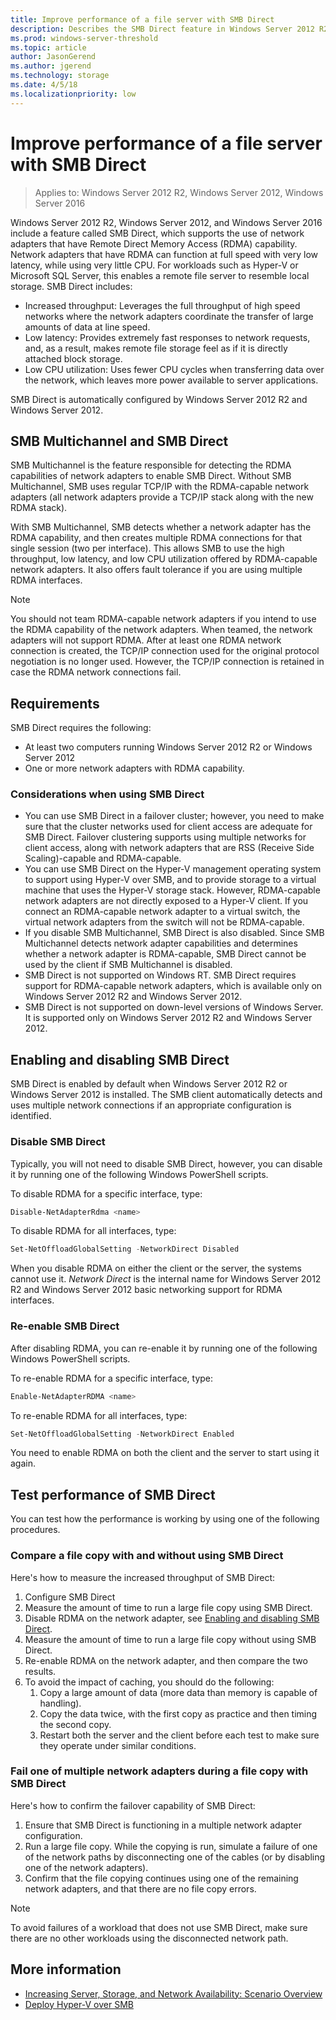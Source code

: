 ```yaml
---
title: Improve performance of a file server with SMB Direct
description: Describes the SMB Direct feature in Windows Server 2012 R2, Windows Server 2012, and Windows Server 2016.
ms.prod: windows-server-threshold 
ms.topic: article 
author: JasonGerend 
ms.author: jgerend 
ms.technology: storage 
ms.date: 4/5/18
ms.localizationpriority: low
---
```

# Improve performance of a file server with SMB Direct

>Applies to: Windows Server 2012 R2, Windows Server 2012, Windows Server 2016

Windows Server 2012 R2, Windows Server 2012, and Windows Server 2016 include a feature called SMB Direct, which supports the use of network adapters that have Remote Direct Memory Access (RDMA) capability. Network adapters that have RDMA can function at full speed with very low latency, while using very little CPU. For workloads such as Hyper-V or Microsoft SQL Server, this enables a remote file server to resemble local storage. SMB Direct includes:

- Increased throughput: Leverages the full throughput of high speed networks where the network adapters coordinate the transfer of large amounts of data at line speed.
- Low latency: Provides extremely fast responses to network requests, and, as a result, makes remote file storage feel as if it is directly attached block storage.
- Low CPU utilization: Uses fewer CPU cycles when transferring data over the network, which leaves more power available to server applications.

SMB Direct is automatically configured by Windows Server 2012 R2 and Windows Server 2012.

## SMB Multichannel and SMB Direct

SMB Multichannel is the feature responsible for detecting the RDMA capabilities of network adapters to enable SMB Direct. Without SMB Multichannel, SMB uses regular TCP/IP with the RDMA-capable network adapters (all network adapters provide a TCP/IP stack along with the new RDMA stack).

With SMB Multichannel, SMB detects whether a network adapter has the RDMA capability, and then creates multiple RDMA connections for that single session (two per interface). This allows SMB to use the high throughput, low latency, and low CPU utilization offered by RDMA-capable network adapters. It also offers fault tolerance if you are using multiple RDMA interfaces.

>[!NOTE]
>You should not team RDMA-capable network adapters if you intend to use the RDMA capability of the network adapters. When teamed, the network adapters will not support RDMA.
>After at least one RDMA network connection is created, the TCP/IP connection used for the original protocol negotiation is no longer used. However, the TCP/IP connection is retained in case the RDMA network connections fail.

## Requirements

SMB Direct requires the following:

- At least two computers running Windows Server 2012 R2 or Windows Server 2012
- One or more network adapters with RDMA capability.

### Considerations when using SMB Direct

- You can use SMB Direct in a failover cluster; however, you need to make sure that the cluster networks used for client access are adequate for SMB Direct. Failover clustering supports using multiple networks for client access, along with network adapters that are RSS (Receive Side Scaling)-capable and RDMA-capable.
- You can use SMB Direct on the Hyper-V management operating system to support using Hyper-V over SMB, and to provide storage to a virtual machine that uses the Hyper-V storage stack. However, RDMA-capable network adapters are not directly exposed to a Hyper-V client. If you connect an RDMA-capable network adapter to a virtual switch, the virtual network adapters from the switch will not be RDMA-capable.
- If you disable SMB Multichannel, SMB Direct is also disabled. Since SMB Multichannel detects network adapter capabilities and determines whether a network adapter is RDMA-capable, SMB Direct cannot be used by the client if SMB Multichannel is disabled.
- SMB Direct is not supported on Windows RT. SMB Direct requires support for RDMA-capable network adapters, which is available only on Windows Server 2012 R2 and Windows Server 2012.
- SMB Direct is not supported on down-level versions of Windows Server. It is supported only on Windows Server 2012 R2 and Windows Server 2012.

## Enabling and disabling SMB Direct

SMB Direct is enabled by default when Windows Server 2012 R2 or Windows Server 2012 is installed. The SMB client automatically detects and uses multiple network connections if an appropriate configuration is identified.

### Disable SMB Direct

Typically, you will not need to disable SMB Direct, however, you can disable it by running one of the following Windows PowerShell scripts.

To disable RDMA for a specific interface, type:

```PowerShell
Disable-NetAdapterRdma <name>
```

To disable RDMA for all interfaces, type:

```PowerShell
Set-NetOffloadGlobalSetting -NetworkDirect Disabled
```

When you disable RDMA on either the client or the server, the systems cannot use it. *Network Direct* is the internal name for Windows Server 2012 R2 and Windows Server 2012 basic networking support for RDMA interfaces.

### Re-enable SMB Direct

After disabling RDMA, you can re-enable it by running one of the following Windows PowerShell scripts.

To re-enable RDMA for a specific interface, type:

```PowerShell
Enable-NetAdapterRDMA <name>
```

To re-enable RDMA for all interfaces, type:

```PowerShell
Set-NetOffloadGlobalSetting -NetworkDirect Enabled
```

You need to enable RDMA on both the client and the server to start using it again.

## Test performance of SMB Direct

You can test how the performance is working by using one of the following procedures.

### Compare a file copy with and without using SMB Direct

Here's how to measure the increased throughput of SMB Direct:

1. Configure SMB Direct
2. Measure the amount of time to run a large file copy using SMB Direct.
3. Disable RDMA on the network adapter, see [Enabling and disabling SMB Direct](#enabling-and-disabling-smb-direct).
4. Measure the amount of time to run a large file copy without using SMB Direct.
5. Re-enable RDMA on the network adapter, and then compare the two results.
6. To avoid the impact of caching, you should do the following:
    1. Copy a large amount of data (more data than memory is capable of handling).
    2. Copy the data twice, with the first copy as practice and then timing the second copy.
    3. Restart both the server and the client before each test to make sure they operate under similar conditions.

### Fail one of multiple network adapters during a file copy with SMB Direct

Here's how to confirm the failover capability of SMB Direct:

1. Ensure that SMB Direct is functioning in a multiple network adapter configuration.
2. Run a large file copy. While the copying is run, simulate a failure of one of the network paths by disconnecting one of the cables (or by disabling one of the network adapters).
3. Confirm that the file copying continues using one of the remaining network adapters, and that there are no file copy errors.

>[!NOTE]
>To avoid failures of a workload that does not use SMB Direct, make sure there are no other workloads using the disconnected network path.

## More information

- [Increasing Server, Storage, and Network Availability: Scenario Overview](<https://docs.microsoft.com/en-us/previous-versions/windows/it-pro/windows-server-2012-r2-and-2012/hh831437(v%3dws.11)>)
- [Deploy Hyper-V over SMB](<https://docs.microsoft.com/en-us/previous-versions/windows/it-pro/windows-server-2012-r2-and-2012/jj134187(v%3dws.11)>)